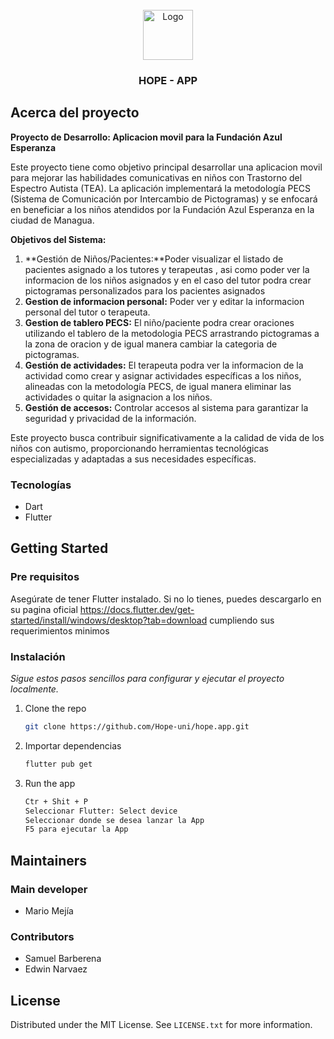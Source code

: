 <!-- PROJECT LOGO -->
<br />
<div align="center">
  <a href="https://github.com/othneildrew/Best-README-Template">
    <img src="https://avatars.githubusercontent.com/u/158122848?s=400&u=175d02c6e0d435be1bae60e66ddeff812b974eab&v=4" alt="Logo" width="80" height="80">
  </a>
 
  <h3 align="center">HOPE - APP</h3>
  
</div>

<!-- ABOUT THE PROJECT -->

## Acerca del proyecto

**Proyecto de Desarrollo: Aplicacion movil para la Fundación Azul Esperanza**

Este proyecto tiene como objetivo principal desarrollar una aplicacion movil para mejorar las habilidades comunicativas en niños con Trastorno del Espectro Autista (TEA). La aplicación implementará la metodología PECS (Sistema de Comunicación por Intercambio de Pictogramas) y se enfocará en beneficiar a los niños atendidos por la Fundación Azul Esperanza en la ciudad de Managua.

**Objetivos del Sistema:**

1. **Gestión de Niños/Pacientes:**Poder visualizar el listado de pacientes asignado a los tutores y terapeutas , asi como poder ver la informacion de los niños asignados y en el caso del tutor podra crear pictogramas personalizados para los pacientes asignados
2. **Gestion de informacion personal:** Poder ver y editar la informacion personal del tutor o terapeuta.
3. **Gestion de tablero PECS:** El niño/paciente podra crear oraciones utilizando el tablero de la metodologia PECS arrastrando pictogramas a la zona de oracion y de igual manera cambiar la categoria de pictogramas.
4. **Gestión de actividades:** El terapeuta podra ver la informacion de la actividad como crear y asignar actividades específicas a los niños, alineadas con la metodología PECS, de igual manera eliminar las actividades o quitar la asignacion a los niños.
5. **Gestión de accesos:** Controlar accesos al sistema para garantizar la seguridad y privacidad de la información.

Este proyecto busca contribuir significativamente a la calidad de vida de los niños con autismo, proporcionando herramientas tecnológicas especializadas y adaptadas a sus necesidades específicas.

### Tecnologías

- Dart
- Flutter

<!-- GETTING STARTED -->

## Getting Started

### Pre requisitos

Asegúrate de tener Flutter instalado. Si no lo tienes, puedes descargarlo en su pagina oficial https://docs.flutter.dev/get-started/install/windows/desktop?tab=download cumpliendo sus requerimientos minimos

### Instalación

_Sigue estos pasos sencillos para configurar y ejecutar el proyecto localmente._

1. Clone the repo

   ```sh
   git clone https://github.com/Hope-uni/hope.app.git
   ```

2. Importar dependencias
   ```bash
   flutter pub get
   ```
3. Run the app
   ```bash
   Ctr + Shit + P
   Seleccionar Flutter: Select device
   Seleccionar donde se desea lanzar la App
   F5 para ejecutar la App
   ```

<!-- Maintainers -->

## Maintainers

### Main developer

- Mario Mejía

### Contributors

- Samuel Barberena
- Edwin Narvaez

<!-- LICENSE -->

## License

Distributed under the MIT License. See `LICENSE.txt` for more information.
